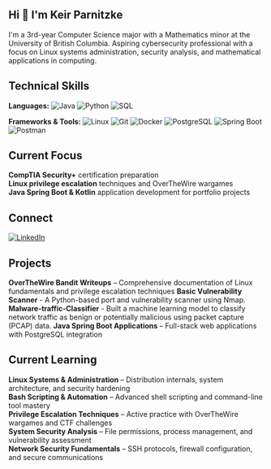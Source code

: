## Hi 👋 I'm Keir Parnitzke
I'm a 3rd-year Computer Science major with a Mathematics minor at the University of British Columbia. Aspiring cybersecurity professional with a focus on Linux systems administration, security analysis, and mathematical applications in computing.

## Technical Skills

**Languages:** ![Java](https://img.shields.io/badge/Java-007396?style=for-the-badge&logo=java&logoColor=white) ![Python](https://img.shields.io/badge/Python-3776AB?style=for-the-badge&logo=python&logoColor=white) ![SQL](https://img.shields.io/badge/SQL-4479A1?style=for-the-badge&logo=postgresql&logoColor=white)  

**Frameworks & Tools:** ![Linux](https://img.shields.io/badge/Linux-FCC624?style=for-the-badge&logo=linux&logoColor=black) ![Git](https://img.shields.io/badge/Git-F05032?style=for-the-badge&logo=git&logoColor=white) ![Docker](https://img.shields.io/badge/Docker-2496ED?style=for-the-badge&logo=docker&logoColor=white) ![PostgreSQL](https://img.shields.io/badge/PostgreSQL-4169E1?style=for-the-badge&logo=postgresql&logoColor=white) ![Spring Boot](https://img.shields.io/badge/Spring%20Boot-6DB33F?style=for-the-badge&logo=springboot&logoColor=white) ![Postman](https://img.shields.io/badge/Postman-FF6C37?style=for-the-badge&logo=postman&logoColor=white)

## Current Focus

**CompTIA Security+** certification preparation  
**Linux privilege escalation** techniques and OverTheWire wargames  
**Java Spring Boot & Kotlin** application development for portfolio projects

## Connect

[![LinkedIn](https://img.shields.io/badge/LinkedIn-0A66C2?style=for-the-badge&logo=linkedin&logoColor=white)](https://www.linkedin.com/in/keir-parnitzke-2640abb5/)

## Projects

**OverTheWire Bandit Writeups** – Comprehensive documentation of Linux fundamentals and privilege escalation techniques 
**Basic Vulnerability Scanner** - A Python-based port and vulnerability scanner using Nmap.
**Malware-traffic-Classifier** - Built a machine learning model to classify network traffic as benign or potentially malicious using packet capture (PCAP) data.
**Java Spring Boot Applications** – Full-stack web applications with PostgreSQL integration  


## Current Learning

**Linux Systems & Administration** – Distribution internals, system architecture, and security hardening  
**Bash Scripting & Automation** – Advanced shell scripting and command-line tool mastery  
**Privilege Escalation Techniques** – Active practice with OverTheWire wargames and CTF challenges  
**System Security Analysis** – File permissions, process management, and vulnerability assessment  
**Network Security Fundamentals** – SSH protocols, firewall configuration, and secure communications
